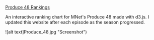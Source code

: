 [Produce 48 Rankings](https://ajyu124.github.io/p48ranking/)

An interactive ranking chart for MNet's Produce 48 made with d3.js. I updated this website after each episode as the season progressed.

![alt text]Produce_48.jpg "Screenshot")

